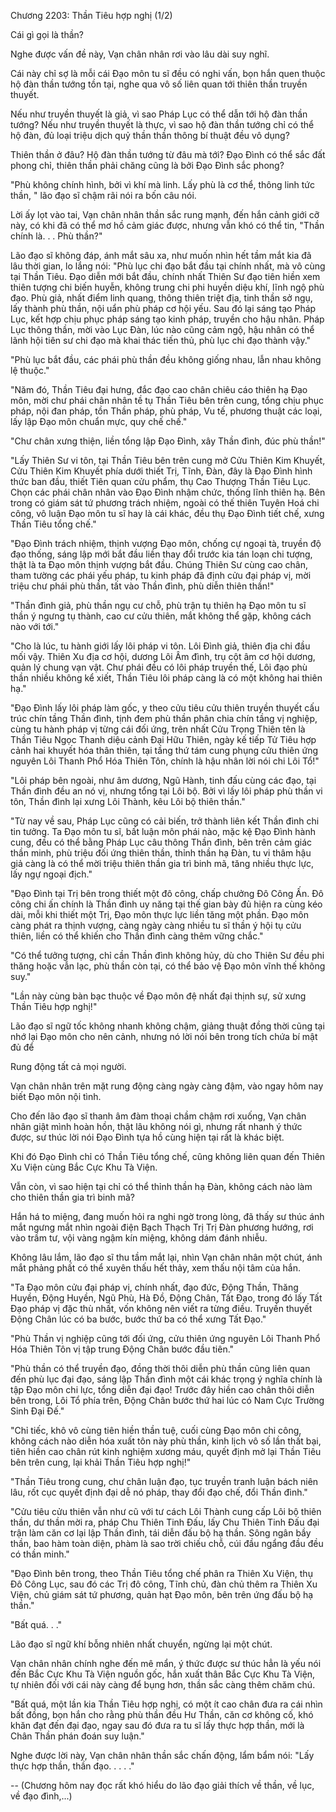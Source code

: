 




Chương 2203: Thần Tiêu hợp nghị (1/2)


Cái gì gọi là thần?

Nghe được vấn đề này, Vạn chân nhân rơi vào lâu dài suy nghĩ.

Cái này chỉ sợ là mỗi cái Đạo môn tu sĩ đều có nghi vấn, bọn hắn quen thuộc hộ đàn thần tướng tồn tại, nghe qua vô số liên quan tới thiên thần truyền thuyết.

Nếu như truyền thuyết là giả, vì sao Pháp Lục có thể dẫn tới hộ đàn thần tướng? Nếu như truyền thuyết là thực, vì sao hộ đàn thần tướng chỉ có thể hộ đàn, đủ loại triệu dịch quỷ thần thần thông bí thuật đều vô dụng?

Thiên thần ở đâu? Hộ đàn thần tướng từ đâu mà tới? Đạo Đình có thể sắc đất phong chỉ, thiên thần phải chăng cũng là bởi Đạo Đình sắc phong?

"Phù không chính hình, bởi vì khí mà linh. Lấy phù là cơ thể, thông linh tức thần, " lão đạo sĩ chậm rãi nói ra bốn câu nói.

Lời ấy lọt vào tai, Vạn chân nhân thần sắc rung mạnh, đến hắn cảnh giới cỡ này, có khi đã có thể mơ hồ cảm giác được, nhưng vẫn khó có thể tin, "Thần chính là. . . Phù thần?"

Lão đạo sĩ không đáp, ánh mắt sâu xa, như muốn nhìn hết tầm mắt kia đã lâu thời gian, lo lắng nói: "Phù lục chi đạo bắt đầu tại chính nhất, mà vô cùng tại Thần Tiêu. Đạo diễn mới bắt đầu, chính nhất Thiên Sư đạo tiên hiền xem thiên tượng chi biến huyễn, không trung chi phi huyền diệu khí, lĩnh ngộ phù đạo. Phù giả, nhất điểm linh quang, thông thiên triệt địa, tinh thần sở ngụ, lấy thành phù thần, nội uẩn phù pháp cơ hội yếu. Sau đó lại sáng tạo Pháp Lục, kết hợp chịu phục pháp sáng tạo kinh pháp, truyền cho hậu nhân. Pháp Lục thông thần, mời vào Lục Đàn, lúc nào cũng cảm ngộ, hậu nhân có thể lãnh hội tiên sư chi đạo mà khai thác tiến thủ, phù lục chi đạo thành vậy."

"Phù lục bắt đầu, các phái phù thần đều không giống nhau, lẫn nhau không lệ thuộc."

"Năm đó, Thần Tiêu đại hưng, đắc đạo cao chân chiêu cáo thiên hạ Đạo môn, mời chư phái chân nhân tề tụ Thần Tiêu bên trên cung, tổng chịu phục pháp, nội đan pháp, tồn Thần pháp, phù pháp, Vu tế, phương thuật các loại, lấy lập Đạo môn chuẩn mực, quy chế chế."

"Chư chân xưng thiện, liền tổng lập Đạo Đình, xây Thần đình, đúc phù thần!"

"Lấy Thiên Sư vi tôn, tại Thần Tiêu bên trên cung mở Cửu Thiên Kim Khuyết, Cửu Thiên Kim Khuyết phía dưới thiết Trị, Tĩnh, Đàn, đây là Đạo Đình hình thức ban đầu, thiết Tiên quan cửu phẩm, thụ Cao Thượng Thần Tiêu Lục. Chọn các phái chân nhân vào Đạo Đình nhậm chức, thống lĩnh thiên hạ. Bên trong có giám sát tứ phương trách nhiệm, ngoài có thế thiên Tuyên Hoá chi công, vô luận Đạo môn tu sĩ hay là cái khác, đều thụ Đạo Đình tiết chế, xưng Thần Tiêu tổng chế."

"Đạo Đình trách nhiệm, thịnh vượng Đạo môn, chống cự ngoại tà, truyền độ đạo thống, sáng lập mới bắt đầu liền thay đổi trước kia tán loạn chi tượng, thật là ta Đạo môn thịnh vượng bắt đầu. Chúng Thiên Sư cùng cao chân, tham tường các phái yếu pháp, tu kinh pháp đã định cửu đại pháp vị, mời triệu chư phái phù thần, tất vào Thần đình, phù diễn thiên thần!"

"Thần đình giả, phù thần ngụ cư chỗ, phù trận tụ thiên hạ Đạo môn tu sĩ thần ý ngưng tụ thành, cao cư cửu thiên, mắt không thể gặp, không cách nào với tới."

"Cho là lúc, tu hành giới lấy lôi pháp vi tôn. Lôi Đình giả, thiên địa chi đầu mối vậy. Thiên Xu địa cơ hội, dương Lôi Âm đình, trụ cột âm cơ hội dương, quản lý chung vạn vật. Chư phái đều có lôi pháp truyền thế, Lôi đạo phù thần nhiều không kể xiết, Thần Tiêu lôi pháp càng là có một không hai thiên hạ."

"Đạo Đình lấy lôi pháp làm gốc, y theo cửu tiêu cửu thiên truyền thuyết cấu trúc chín tầng Thần đình, tịnh đem phù thần phân chia chín tầng vị nghiệp, cùng tu hành pháp vị từng cái đối ứng, trên nhất Cửu Trọng Thiên tên là Thần Tiêu Ngọc Thanh diệu cảnh Đại Hữu Thiên, ngày kế tiếp Tử Tiêu hợp cảnh hai khuyết hóa thân thiên, tại tầng thứ tám cung phụng cửu thiên ứng nguyên Lôi Thanh Phổ Hóa Thiên Tôn, chính là hậu nhân lời nói chi Lôi Tổ!"

"Lôi pháp bên ngoài, như âm dương, Ngũ Hành, tinh đấu cùng các đạo, tại Thần đình đều an nó vị, nhưng tổng tại Lôi bộ. Bởi vì lấy lôi pháp phù thần vi tôn, Thần đình lại xưng Lôi Thành, kêu Lôi bộ thiên thần."

"Từ nay về sau, Pháp Lục cũng có cải biến, trở thành liên kết Thần đình chi tin tưởng. Ta Đạo môn tu sĩ, bất luận môn phái nào, mặc kệ Đạo Đình hành cung, đều có thể bằng Pháp Lục câu thông Thần đình, bên trên cảm giác thần minh, phù triệu đối ứng thiên thần, thỉnh thần hạ Đàn, tu vi thâm hậu giả càng là có thể mời triệu thiên thần gia trì binh mã, tăng nhiều thực lực, lấy ngự ngoại địch."

"Đạo Đình tại Trị bên trong thiết một đô công, chấp chưởng Đô Công Ấn. Đô công chi ấn chính là Thần đình uy năng tại thế gian bày đủ hiện ra cùng kéo dài, mỗi khi thiết một Trị, Đạo môn thực lực liền tăng một phần. Đạo môn càng phát ra thịnh vượng, càng ngày càng nhiều tu sĩ thần ý hội tụ cửu thiên, liền có thể khiến cho Thần đình càng thêm vững chắc."

"Có thể tưởng tượng, chỉ cần Thần đình không hủy, dù cho Thiên Sư đều phi thăng hoặc vẫn lạc, phù thần còn tại, có thể bảo vệ Đạo môn vĩnh thế không suy."

"Lần này cùng bàn bạc thuộc về Đạo môn đệ nhất đại thịnh sự, sử xưng Thần Tiêu hợp nghị!"

Lão đạo sĩ ngữ tốc không nhanh không chậm, giảng thuật đồng thời cũng tại nhớ lại Đạo môn cho nên cảnh, nhưng nó lời nói bên trong tích chứa bí mật đủ để

Rung động tất cả mọi người.

Vạn chân nhân trên mặt rung động càng ngày càng đậm, vào ngay hôm nay biết Đạo môn nội tình.

Cho đến lão đạo sĩ thanh âm đàm thoại chầm chậm rơi xuống, Vạn chân nhân giật mình hoàn hồn, thật lâu không nói gì, nhưng rất nhanh ý thức được, sư thúc lời nói Đạo Đình tựa hồ cùng hiện tại rất là khác biệt.

Khi đó Đạo Đình chỉ có Thần Tiêu tổng chế, cũng không liên quan đến Thiên Xu Viện cùng Bắc Cực Khu Tà Viện.

Vẫn còn, vì sao hiện tại chỉ có thể thỉnh thần hạ Đàn, không cách nào làm cho thiên thần gia trì binh mã?

Hắn há to miệng, đang muốn hỏi ra nghi ngờ trong lòng, đã thấy sư thúc ánh mắt ngưng mắt nhìn ngoài điện Bạch Thạch Trị Trị Đàn phương hướng, rơi vào trầm tư, vội vàng ngậm kín miệng, không dám đánh nhiễu.

Không lâu lắm, lão đạo sĩ thu tầm mắt lại, nhìn Vạn chân nhân một chút, ánh mắt phảng phất có thể xuyên thấu hết thảy, xem thấu nội tâm của hắn.

"Ta Đạo môn cửu đại pháp vị, chính nhất, đạo đức, Động Thần, Thăng Huyền, Động Huyền, Ngũ Phù, Hà Đồ, Động Chân, Tất Đạo, trong đó lấy Tất Đạo pháp vị đặc thù nhất, vốn không nên viết ra từng điều. Truyền thuyết Động Chân lúc có ba bước, bước thứ ba có thể xưng Tất Đạo."

"Phù Thần vị nghiệp cũng tới đối ứng, cửu thiên ứng nguyên Lôi Thanh Phổ Hóa Thiên Tôn vị tập trung Động Chân bước đầu tiên."

"Phù thần có thể truyền đạo, đồng thời thôi diễn phù thần cũng liên quan đến phù lục đại đạo, sáng lập Thần đình một cái khác trọng ý nghĩa chính là tập Đạo môn chi lực, tổng diễn đại đạo! Trước đây hiền cao chân thôi diễn bên trong, Lôi Tổ phía trên, Động Chân bước thứ hai lúc có Nam Cực Trường Sinh Đại Đế."

"Chỉ tiếc, khô vô cùng tiên hiền thần tuệ, cuối cùng Đạo môn chi công, không cách nào diễn hóa xuất tôn này phù thần, kinh lịch vô số lần thất bại, tiên hiền cao chân rút kinh nghiệm xương máu, quyết định mở lại Thần Tiêu bên trên cung, lại khải Thần Tiêu hợp nghị!"

"Thần Tiêu trong cung, chư chân luận đạo, tục truyền tranh luận bách niên lâu, rốt cục quyết định đại dễ nó pháp, thay đổi đạo chế, đổi Thần đình."

"Cửu tiêu cửu thiên vẫn như cũ với tư cách Lôi Thành cung cấp Lôi bộ thiên thần, dư thần mời ra, pháp Chu Thiên Tinh Đấu, lấy Chu Thiên Tinh Đấu đại trận làm căn cơ lại lập Thần đình, tái diễn đấu bộ hạ thần. Sông ngân bầy thần, bao hàm toàn diện, phàm là sao trời chiếu chỗ, cúi đầu ngẩng đầu đều có thần minh."

"Đạo Đình bên trong, theo Thần Tiêu tổng chế phân ra Thiên Xu Viện, thụ Đô Công Lục, sau đó các Trị đô công, Tĩnh chủ, đàn chủ thêm ra Thiên Xu Viện, chủ giám sát tứ phương, quản hạt Đạo môn, bên trên ứng đấu bộ hạ thần."

"Bất quá. . ."

Lão đạo sĩ ngữ khí bỗng nhiên nhất chuyển, ngừng lại một chút.

Vạn chân nhân chính nghe đến mê mẩn, ý thức được sư thúc hẳn là yếu nói đến Bắc Cực Khu Tà Viện nguồn gốc, hắn xuất thân Bắc Cực Khu Tà Viện, tự nhiên đối với cái này càng để bụng hơn, thần sắc càng thêm chăm chú.

"Bất quá, một lần kia Thần Tiêu hợp nghị, có một ít cao chân đưa ra cái nhìn bất đồng, bọn hắn cho rằng phù thần đều Hư Thần, căn cơ không cố, khó khăn đạt đến đại đạo, ngay sau đó đưa ra tu sĩ lấy thực hợp thần, mới là Chân Thần phán đoán suy luận."

Nghe được lời này, Vạn chân nhân thần sắc chấn động, lẩm bẩm nói: "Lấy thực hợp thần, thần đạo. . . . ."

--
(Chương hôm nay đọc rất khó hiểu do lão đạo giải thích về thần, về lục, về đạo đình,...)




